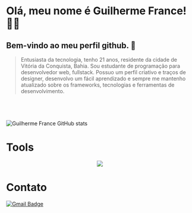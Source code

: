 
# Olá, meu nome é <strong>Guilherme France!</strong> 👋🏽

## Bem-vindo ao meu perfil github. 🔭


> Entusiasta da tecnologia, tenho 21 anos, residente da cidade de Vitória da Conquista, Bahia. Sou estudante de programação para desenvolvedor web, fullstack. Possuo um perfil criativo e traços de designer, desenvolvo um fácil aprendizado e sempre me mantenho atualizado sobre os frameworks, tecnologias e ferramentas de desenvolvimento.
 #

<br/>


![Guilherme France GitHub stats](https://github-readme-stats.vercel.app/api?username=GuilhermeFrance&show_icons=true&theme=dark)

# Tools
<p align="center">
  <a href="https://skillicons.dev">
    <img src="https://skillicons.dev/icons?i=js, css, ts, tailwind, react, vue, nodejs, figma, ai, ps, " />
  </a>
</p>
 
#
# Contato

[![Gmail Badge](https://img.shields.io/badge/-guilherme.france9@gmail.com-006bed?style=flat-square&logo=Gmail&logoColor=white&link=mailto:caiquesantos04087@gmail.com)](mailto:guilherme.france9@gmail.com)
